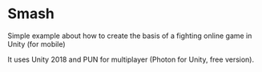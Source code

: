 # Smash
Simple example about how to create the basis of a fighting online game in Unity (for mobile)

It uses Unity 2018 and PUN for multiplayer (Photon for Unity, free version).
